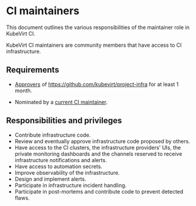 # CI maintainers

This document outlines the various responsibilities of the maintainer role in
KubeVirt CI.

KubeVirt CI maintainers are community members that have access to CI
infrastructure.

## Requirements

* [Approvers] of https://github.com/kubevirt/project-infra for at least 1 month.

* Nominated by a [current CI maintainer].

## Responsibilities and privileges

* Contribute infrastructure code.
* Review and eventually approve infrastructure code proposed by others.
* Have access to the CI clusters, the infrastructure providers' UIs, the private
monitoring dashboards and the channels reserved to receive infrastructure
notifications and alerts.
* Have access to automation secrets.
* Improve observability of the infrastructure.
* Design and implement alerts.
* Participate in infrastructure incident handling.
* Participate in post-mortems and contribute code to prevent detected flaws.


[Approvers]: https://github.com/kubevirt/community/blob/master/membership_policy.md#approver
[current CI maintainer]: ../OWNERS_ALIASES
